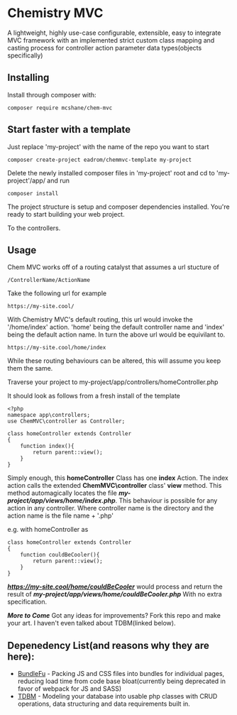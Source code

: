 # Chemistry MVC

A lightweight, highly use-case configurable, 
extensible, easy to integrate MVC framework with 
an implemented strict custom class mapping and casting process for 
controller action parameter data types(objects specifically)

## Installing

Install through composer with:

```
composer require mcshane/chem-mvc
```

## Start faster with a template

Just replace 'my-project' with the name of the repo you want to start

```
composer create-project eadrom/chemmvc-template my-project
```

Delete the newly installed composer files in 'my-project' root and cd to 'my-project'/app/ and run

```
composer install
```

The project structure is setup and composer dependencies installed. 
You're ready to start building your web project.

To the controllers.

## Usage

Chem MVC works off of a routing catalyst that assumes a url stucture of

```
/ControllerName/ActionName
```

Take the following url for example

```
https://my-site.cool/
```

With Chemistry MVC's default routing, this url would invoke the '/home/index' action. 'home' being the default controller name and 'index' being the default action name. In turn the above url would be equivilant to.

```
https://my-site.cool/home/index
```

While these routing behaviours can be altered, this will assume you keep them the same.

Traverse your project to my-project/app/controllers/homeController.php

It should look as follows from a fresh install of the template

```
<?php 
namespace app\controllers;
use ChemMVC\controller as Controller;

class homeController extends Controller
{
    function index(){
        return parent::view();
    }
}
```

Simply enough, this **homeController** Class has one **index** Action.  The index action calls the extended **ChemMVC\controller** class' **view** method. This method automagically locates the file ***my-project/app/views/home/index.php***.  This behaviour is possible for any action in any controller. Where controller name is the directory and the action name is the file name + '.php'

e.g. with homeController as
```
class homeController extends Controller
{
    function couldBeCooler(){
        return parent::view();
    }
}
```
***https://my-site.cool/home/couldBeCooler*** would process and return the result of ***my-project/app/views/home/couldBeCooler.php*** With no extra specification.


***More to Come***
Got any ideas for improvements? Fork this repo and make your art.
I haven't even talked about TDBM(linked below). 

## Depenedency List(and reasons why they are here):
* [BundleFu](https://github.com/dotsunited/BundleFu) - Packing JS and CSS files into bundles for individual pages, reducing load time from code base bloat(currently being deprecated in favor of webpack for JS and SASS)
* [TDBM](https://github.com/thecodingmachine/tdbm) - Modeling your database into usable php classes with CRUD operations, data structuring and data requirements built in.
